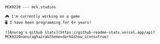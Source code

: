     MCK0220 --- mck.studios
    
    🎮 I'm currently working on a game
    🖥️ I have been programming for 6+ years!
    
    ![Anurag's github stats](https://github-readme-stats.vercel.app/api?MCK0220=anuraghazra&theme=dark&show_icons=true)
